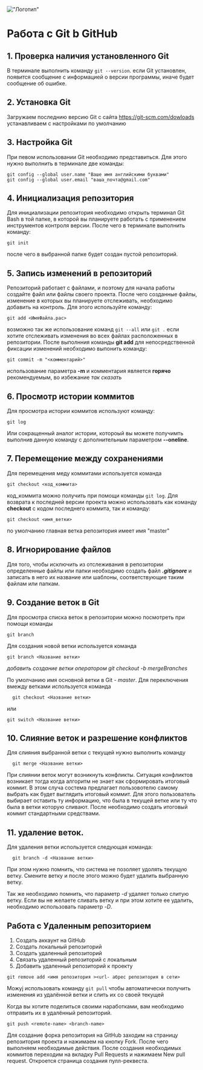 !["Логотип"](Logotip.jpeg)
# Работа с Git b GitHub
## 1. Проверка наличия установленного Git
В терминале выполнить команду `git --version`.
если Git установлен, появится сообщение с информацией о версии программы, иначе будет сообщение об ошибке.
## 2. Установка Git 
Загружаем последнию версию Git с сайта https://git-scm.com/dowloads 
устанавливаем с настройками по умолчанию
## 3. Настройка Git
При певом использовании Git необходимо представиться. Для этого нужно выполнить в терминале две команды:
```
git config --global user.name "Ваше имя английскими буквами"
git config --global user.email "ваша_почта@gmail.com"
```
## 4. Инициализация репозитория 
Для инициализации репозитория необходимо открыть терминал Git Bash в той папке, в которой вы планируете работать с применением инструментов контроля версии. После чего в терминале выполнить команду:
```
git init
```
после чего в выбранной папке будет создан пустой репозиторий.
## 5. Запись изменений в репозиторий 
Репозиторий работает с файлами, и поэтому для начала работы создайте файл или файлы своего проекта. После чего созданные файлы, изменение в которых вы планируете отслеживать, необходимо добавить на контроль. Для этого используйте команду:
```
git add <ИмяФайла.рас>
```
возможно так же использование команд ``git --all`` или ``git .`` если хотите отслеживать изменения во всех файлах расположенных в репозитории.
После выполнния команды **git add** для непосредственной фиксации изменений необходимо выпонить команду:
```
git commit -m "<комментарий>"
```
использование параметра **-m** и комментария является **горячо** рекомендуемым, во избежание *так сказать*
## 6. Просмотр истории коммитов
Для просмотра истории коммитов используют команду:
```
git log
```
Или сокращенный аналог истории, котороый вы можете получимть выполнив данную команду с дополнительным параметром **--oneline**.
## 7. Перемещение между сохранениями
Для перемещения меду коммитами используется команда 
```
git checkout <код_коммита>
```
код_коммита можно получить при помощи команды ``git log``. Для возврата к последней версии проекта можно использовать как команду **checkout** с кодом последнего коммита, так и команду:
```
git checkout <имя_ветки>
```
по умолчанию главная ветка репозитория имеет имя "master"

## 8. Игнорирование файлов
Для того, чтобы исключить из отслеживания в репозитории определенные файлы или папки необходимо создать файл ***.gitignore*** и записать в него их название или шаблоны, соответствующие таким файлам или папкам.

## 9. Создание веток в Git
Для просмотра списка веток в репозитории можно посмотреть при помощи команды
 ```
 git branch
```
Для создания новой ветки используется команда 
 ```
 git branch <Название ветки>
```

*добавить создание ветки оператором git checkout -b mergeBranches*

По умолчанию имя основной ветки в Git - *master*.
Для переключения вмежду ветками используется команда 
```
  git checkout <Название ветки>
```
или
```
git switch <Название ветки>
```
## 10. Слияние веток и разрешение конфликтов
Для слияния выбранной ветки с текущей нужно выполнить команду 
```
  git merge <Название ветки>
```
При слиянии веток могут возникнуть конфликты. Ситуация конфликтов возникает тогда когда алгоритм не знает как сформировать итоговый коммит. В этом случа состема предлагает пользовотелю самому выбрать как будет выглядить итоговый коммит. Для этого пользователь выбирает оставить ту информацию, что была в текущей ветке или ту что была в ветки которую сливают.
После необходимо создать итоговый коммит стандартными средствами.

## 11. удаление веток.
Для удаления ветки используется следующая команда:
```
  git branch -d <Название ветки>
```
При этом нужно помнить, что система не позоляет удолять текущую ветку. Смените ветку и после этого можно будет удалить выбранную ветку.

Так же необходимо помнить, что параметр *-d* удаляет только слитую ветку. Если вы не желаете сливать ветку и при этом хотите ее удалить, необходимо использовать параметр *-D*.

## Работа с Удаленным репозиторием
1. Создать аккаунт на GitHub
2. Создать локальный репозиторий 
3. Создать удаленный репозиторий
4. Связать удаленный репозиторий с локальным
5. Добавить удаленный репозиторий к проекту

```
git remove add <имя репозитория ><url- абрес репозитория в сети>
```
Mожyj использовать команду `git pull` чтобы автоматически получить изменения из удалённой ветки и слить их со своей текущей

Когда вы хотите поделиться своими наработками, вам необходимо отправить их в удалённый репозиторий. 
```
git push <remote-name> <branch-name>
```
Для создание форка репозитория на GitHub заходим на страницу репозитория проекта и нажимаем на кнопку Fork. После чего выполняем необходимые действия. После создания необходимых коммитов переходим на вкладку Pull Requests и нажимаем New pull request. Откроется страница создания пулл-реквеста. 
